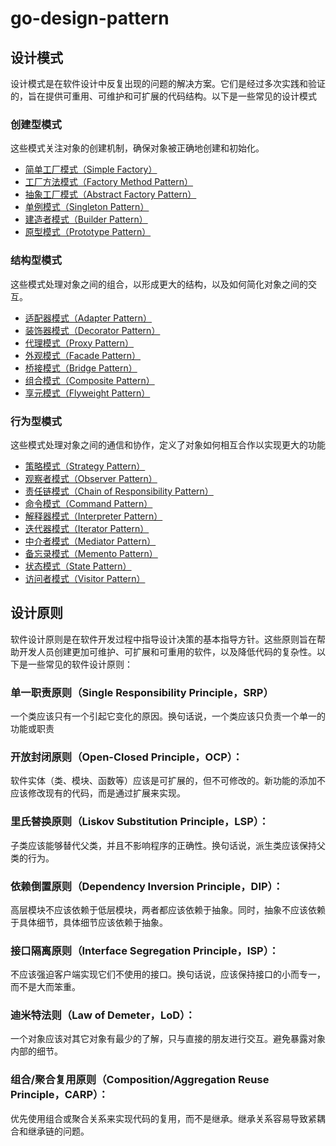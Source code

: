 # go-design-pattern

## 设计模式
设计模式是在软件设计中反复出现的问题的解决方案。它们是经过多次实践和验证的，旨在提供可重用、可维护和可扩展的代码结构。以下是一些常见的设计模式

### 创建型模式
这些模式关注对象的创建机制，确保对象被正确地创建和初始化。
+ [简单工厂模式（Simple Factory）](./1_1_simple_facoty/READMED.md)
+ [工厂方法模式（Factory Method Pattern）](./1_2_facotry_method/READMED.md)
+ [抽象工厂模式（Abstract Factory Pattern）](./1_3_abstract_factory/READMED.md)
+ [单例模式（Singleton Pattern）](./1_4_singleton/READMED.md)
+ [建造者模式（Builder Pattern）](./1_5_builder/READMED.md)
+ [原型模式（Prototype Pattern）](./1_6_prototype)

### 结构型模式
这些模式处理对象之间的组合，以形成更大的结构，以及如何简化对象之间的交互。
+ [适配器模式（Adapter Pattern）](./2_1_adapter/READMED.md)
+ [装饰器模式（Decorator Pattern）](./2_2_decorator/READMED.md)
+ [代理模式（Proxy Pattern）](./2_3_proxy/READMED.md)
+ [外观模式（Facade Pattern）](./2_4_facade/READMED.md)
+ [桥接模式（Bridge Pattern）](./2_5_bridge/READMED.md)
+ [组合模式（Composite Pattern）](./2_6_composite/READMED.md)
+ [享元模式（Flyweight Pattern）](./2_7_flyweight/READMED.md)

### 行为型模式
这些模式处理对象之间的通信和协作，定义了对象如何相互合作以实现更大的功能
+ [策略模式（Strategy Pattern）]()
+ [观察者模式（Observer Pattern）]()
+ [责任链模式（Chain of Responsibility Pattern）]()
+ [命令模式（Command Pattern）]()
+ [解释器模式（Interpreter Pattern）]()
+ [迭代器模式（Iterator Pattern）]()
+ [中介者模式（Mediator Pattern）]()
+ [备忘录模式（Memento Pattern）]()
+ [状态模式（State Pattern）]()
+ [访问者模式（Visitor Pattern）]()

## 设计原则
软件设计原则是在软件开发过程中指导设计决策的基本指导方针。这些原则旨在帮助开发人员创建更加可维护、可扩展和可重用的软件，以及降低代码的复杂性。以下是一些常见的软件设计原则：

### 单一职责原则（Single Responsibility Principle，SRP）
一个类应该只有一个引起它变化的原因。换句话说，一个类应该只负责一个单一的功能或职责

### 开放封闭原则（Open-Closed Principle，OCP）：
软件实体（类、模块、函数等）应该是可扩展的，但不可修改的。新功能的添加不应该修改现有的代码，而是通过扩展来实现。

### 里氏替换原则（Liskov Substitution Principle，LSP）：
子类应该能够替代父类，并且不影响程序的正确性。换句话说，派生类应该保持父类的行为。

### 依赖倒置原则（Dependency Inversion Principle，DIP）：
高层模块不应该依赖于低层模块，两者都应该依赖于抽象。同时，抽象不应该依赖于具体细节，具体细节应该依赖于抽象。

### 接口隔离原则（Interface Segregation Principle，ISP）：
不应该强迫客户端实现它们不使用的接口。换句话说，应该保持接口的小而专一，而不是大而笨重。

### 迪米特法则（Law of Demeter，LoD）：
一个对象应该对其它对象有最少的了解，只与直接的朋友进行交互。避免暴露对象内部的细节。

### 组合/聚合复用原则（Composition/Aggregation Reuse Principle，CARP）：
优先使用组合或聚合关系来实现代码的复用，而不是继承。继承关系容易导致紧耦合和继承链的问题。